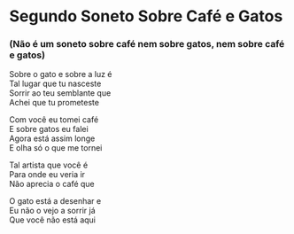 <!-- Segundo Soneto Sobre Café e Gatos :: 2024-04-02 08:41:00 -->

# Segundo Soneto Sobre Café e Gatos

### (Não é um soneto sobre café nem sobre gatos, nem sobre café e gatos)

Sobre o gato e sobre a luz é  
Tal lugar que tu nasceste  
Sorrir ao teu semblante que  
Achei que tu prometeste  

Com você eu tomei café  
E sobre gatos eu falei  
Agora está assim longe  
E olha só o que me tornei  

Tal artista que você é  
Para onde eu veria ir  
Não aprecia o café que  

O gato está a desenhar e  
Eu não o vejo a sorrir já  
Que você não está aqui  
